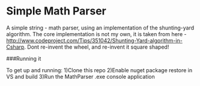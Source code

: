 Simple Math Parser
=========================

A simple string - math parser, using an implementation of the shunting-yard algorithm. The core implementation is not my own, it is taken from here - http://www.codeproject.com/Tips/351042/Shunting-Yard-algorithm-in-Csharp. Dont re-invent the wheel, and re-invent it square shaped!

###Running it

To get up and running:
  1)Clone this repo
  2)Enable nuget package restore in VS and build
  3)Run the MathParser .exe console application